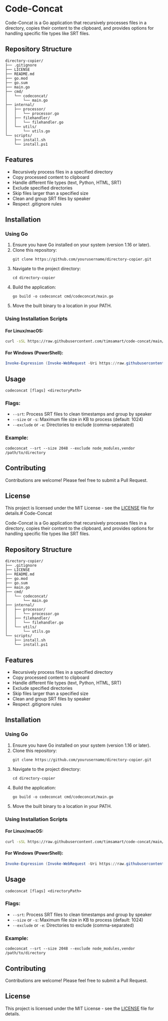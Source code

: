 # Code-Concat

Code-Concat is a Go application that recursively processes files in a directory, copies their content to the clipboard, and provides options for handling specific file types like SRT files.

## Repository Structure

```
directory-copier/
├── .gitignore
├── LICENSE
├── README.md
├── go.mod
├── go.sum
├── main.go
├── cmd/
│   └── codeconcat/
│       └── main.go
├── internal/
│   ├── processor/
│   │   └── processor.go
│   ├── filehandler/
│   │   └── filehandler.go
│   └── utils/
│       └── utils.go
└── scripts/
    ├── install.sh
    └── install.ps1
```

## Features

- Recursively process files in a specified directory
- Copy processed content to clipboard
- Handle different file types (text, Python, HTML, SRT)
- Exclude specified directories
- Skip files larger than a specified size
- Clean and group SRT files by speaker
- Respect .gitignore rules

## Installation

### Using Go

1. Ensure you have Go installed on your system (version 1.16 or later).
2. Clone this repository:
   ```
   git clone https://github.com/yourusername/directory-copier.git
   ```
3. Navigate to the project directory:
   ```
   cd directory-copier
   ```
4. Build the application:
   ```
   go build -o codeconcat cmd/codeconcat/main.go
   ```
5. Move the built binary to a location in your PATH.

### Using Installation Scripts

#### For Linux/macOS:

```bash
curl -sSL https://raw.githubusercontent.com/timsamart/code-concat/main/scripts/install.sh | bash
```

#### For Windows (PowerShell):

```powershell
Invoke-Expression (Invoke-WebRequest -Uri https://raw.githubusercontent.com/timsamart/code-concat/main/scripts/install.ps1 -UseBasicParsing).Content
```

## Usage

```
codeconcat [flags] <directoryPath>
```

### Flags:

- `--srt`: Process SRT files to clean timestamps and group by speaker
- `--size` or `-s`: Maximum file size in KB to process (default: 1024)
- `--exclude` or `-e`: Directories to exclude (comma-separated)

### Example:

```
codeconcat --srt --size 2048 --exclude node_modules,vendor /path/to/directory
```

## Contributing

Contributions are welcome! Please feel free to submit a Pull Request.

## License

This project is licensed under the MIT License - see the [LICENSE](LICENSE) file for details.# Code-Concat

Code-Concat is a Go application that recursively processes files in a directory, copies their content to the clipboard, and provides options for handling specific file types like SRT files.

## Repository Structure

```
directory-copier/
├── .gitignore
├── LICENSE
├── README.md
├── go.mod
├── go.sum
├── main.go
├── cmd/
│   └── codeconcat/
│       └── main.go
├── internal/
│   ├── processor/
│   │   └── processor.go
│   ├── filehandler/
│   │   └── filehandler.go
│   └── utils/
│       └── utils.go
└── scripts/
    ├── install.sh
    └── install.ps1
```

## Features

- Recursively process files in a specified directory
- Copy processed content to clipboard
- Handle different file types (text, Python, HTML, SRT)
- Exclude specified directories
- Skip files larger than a specified size
- Clean and group SRT files by speaker
- Respect .gitignore rules

## Installation

### Using Go

1. Ensure you have Go installed on your system (version 1.16 or later).
2. Clone this repository:
   ```
   git clone https://github.com/yourusername/directory-copier.git
   ```
3. Navigate to the project directory:
   ```
   cd directory-copier
   ```
4. Build the application:
   ```
   go build -o codeconcat cmd/codeconcat/main.go
   ```
5. Move the built binary to a location in your PATH.

### Using Installation Scripts

#### For Linux/macOS:

```bash
curl -sSL https://raw.githubusercontent.com/timsamart/code-concat/main/scripts/install.sh | bash
```

#### For Windows (PowerShell):

```powershell
Invoke-Expression (Invoke-WebRequest -Uri https://raw.githubusercontent.com/timsamart/code-concat/main/scripts/install.ps1 -UseBasicParsing).Content
```

## Usage

```
codeconcat [flags] <directoryPath>
```

### Flags:

- `--srt`: Process SRT files to clean timestamps and group by speaker
- `--size` or `-s`: Maximum file size in KB to process (default: 1024)
- `--exclude` or `-e`: Directories to exclude (comma-separated)

### Example:

```
codeconcat --srt --size 2048 --exclude node_modules,vendor /path/to/directory
```

## Contributing

Contributions are welcome! Please feel free to submit a Pull Request.

## License

This project is licensed under the MIT License - see the [LICENSE](LICENSE) file for details.